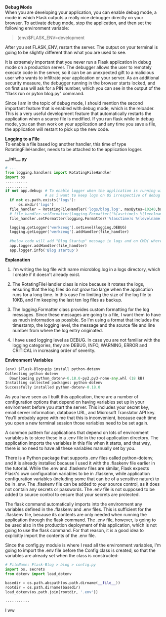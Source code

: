 **Debug Mode**</br>
When you are developing your application, you can enable debug mode, a mode in which Flask outputs a really nice debugger directly on your browser. To activate debug mode, stop the application, and then set the following environment variable:

> (env)$FLASK_ENV=development

After you set FLASK_ENV, restart the server. The output on your terminal is going to be slightly different than what you are used to see.

It is extremely important that you never run a Flask application in debug mode on a production server. The debugger allows the user to remotely execute code in the server, so it can be an unexpected gift to a malicious user who wants to infiltrate your application or your server. As an additional security measure, the debugger running in the browser starts locked, and on first use will ask for a PIN number, which you can see in the output of the "flask run or pyton blog.py" command.

Since I am in the topic of debug mode, I should mention the second important feature that is enabled with debug mode, which is the reloader. This is a very useful development feature that automatically restarts the application when a source file is modified. If you run flask while in debug mode, you can then work on your application and any time you save a file, the application will restart to pick up the new code.


**Logging to a File**</br>
To enable a file based log another handler, this time of type RotatingFileHandler, needs to be attached to the application logger.

**\_\_init\_\_.py**
```python
# ...
from logging.handlers import RotatingFileHandler
import os
..........
..........
if not app.debug: # To enable logger when the application is running without debug mode, which is indicated by app.debug being True. I have commented this in my actual code
                  # as i want to keep logs on OS irrespective of debug mode.
  if not os.path.exists('logs'):
      os.mkdir('logs')
  file_handler = RotatingFileHandler('logs/blog.log', maxBytes=10240,backupCount=10)
  # file_handler.setFormatter(logging.Formatter('%(asctime)s %(levelname)s: %(message)s [in %(pathname)s:%(lineno)d]')) # for more detailed output
  file_handler.setFormatter(logging.Formatter('%(asctime)s %(levelname)s: %(message)s'))

  logging.getLogger('werkzeug').setLevel(logging.DEBUG)
  logging.getLogger('werkzeug').addHandler(file_handler)
  
  #below code will add "Blog Startup" message in logs and on CMD( where you run your app) everytime app restarts
  app.logger.addHandler(file_handler)
  app.logger.info('Blog startup')

```
**Explanation**</br>
1. I'm writing the log file with name microblog.log in a logs directory, which I create if it doesn't already exist.

2. The RotatingFileHandler class is nice because it rotates the logs, ensuring that the log files do not grow too large when the application runs for a long time. In this case I'm limiting the size of the log file to 10KB, and I'm keeping the last ten log files as backup.

3. The logging.Formatter class provides custom formatting for the log messages. Since these messages are going to a file, I want them to have as much information as possible. So I'm using a format that includes the timestamp, the logging level, the message and the source file and line number from where the log entry originated.

4. I have used logging level as DEBUG. In case you are not familiar with the logging categories, they are DEBUG, INFO, WARNING, ERROR and CRITICAL in increasing order of severity.

**Environment Variables**</br>

```python
(env) $Flask-Blog>pip install python-dotenv
Collecting python-dotenv
  Downloading python_dotenv-0.18.0-py2.py3-none-any.whl (18 kB)
Installing collected packages: python-dotenv
Successfully installed python-dotenv-0.18.0
```

As you have seen as I built this application, there are a number of configuration options that depend on having variables set up in your environment before you start the server. This includes your secret key, email server information, database URL, and Microsoft Translator API key. You'll probably agree with me that this is inconvenient, because each time you open a new terminal session those variables need to be set again.

A common pattern for applications that depend on lots of environment variables is to store these in a .env file in the root application directory. The application imports the variables in this file when it starts, and that way, there is no need to have all these variables manually set by you.

There is a Python package that supports .env files called python-dotenv, and it is already installed because I used it with the .flaskenv file earlier in the tutorial. While the .env and .flaskenv files are similar, Flask expects Flask's own configuration variables to be in .flaskenv, while application configuration variables (including some that can be of a sensitive nature) to be in .env. The .flaskenv file can be added to your source control, as it does not contain any secrets or passwords. The .env file is not supposed to be added to source control to ensure that your secrets are protected.

The flask command automatically imports into the environment any variables defined in the .flaskenv and .env files. This is sufficient for the .flaskenv file, because its contents are only needed when running the application through the flask command. The .env file, however, is going to be used also in the production deployment of this application, which is not going to use the flask command. For that reason, it is a good idea to explicitly import the contents of the .env file.

Since the config.py module is where I read all the environment variables, I'm going to import the .env file before the Config class is created, so that the variables are already set when the class is constructed:

```python
# FileName: Flask-Blog > blog > config.py
import os, secrets
from dotenv import load_dotenv

basedir = os.path.abspath(os.path.dirname(__file__))
rootdir = os.path.dirname(basedir)
load_dotenv(os.path.join(rootdir, '.env'))

...........
```

I ww

